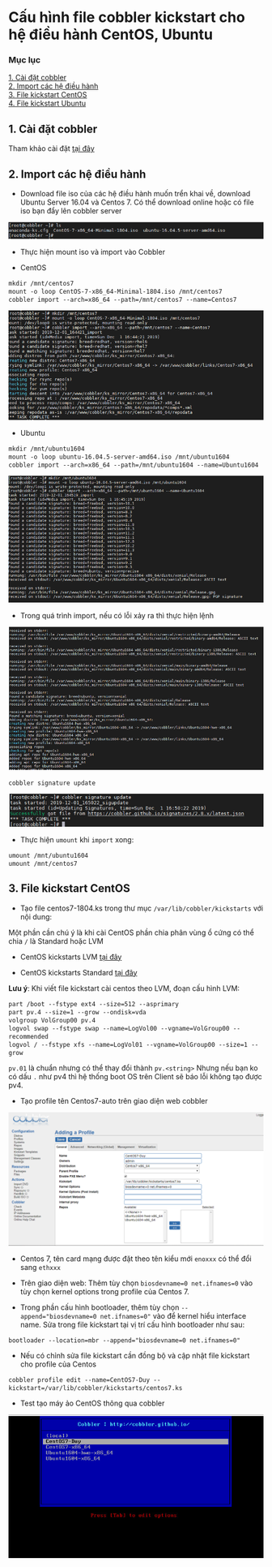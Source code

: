 # Cấu hình file cobbler kickstart cho hệ điều hành CentOS, Ubuntu

### Mục lục

[1. Cài đặt cobbler](#caidat)<br>
[2. Import các hệ điều hành](#import)<br>
[3. File kickstart CentOS](#centos)<br>
[4. File kickstart Ubuntu](#ubunut)<br>

<a name="caidat"></a>
## 1. Cài đặt cobbler

Tham khảo cài đặt [tại đây](https://github.com/domanhduy/ghichep/blob/master/DuyDM/Cobbler/docs/2.Cai-dat-Cobbler-CentoOS7.md)

<a name="import"></a>
## 2. Import các hệ điều hành

- Download file iso của các hệ điều hành muốn trển khai về, download Ubuntu Server 16.04 và Centos 7. Có thể download online hoặc có file iso bạn đẩy lên cobbler server

![](../images/build-centOS-Ubuntu/Screenshot_783.png)

- Thực hiện mount iso và import vào Cobbler

+ CentOS

```
mkdir /mnt/centos7
mount -o loop CentOS-7-x86_64-Minimal-1804.iso /mnt/centos7
cobbler import --arch=x86_64 --path=/mnt/centos7 --name=Centos7
```

![](../images/build-centOS-Ubuntu/Screenshot_784.png)

+ Ubuntu

```
mkdir /mnt/ubuntu1604
mount -o loop ubuntu-16.04.5-server-amd64.iso /mnt/ubuntu1604
cobbler import --arch=x86_64 --path=/mnt/ubuntu1604 --name=Ubuntu1604
```

![](../images/build-centOS-Ubuntu/Screenshot_785.png)

+ Trong quá trình import, nếu có lỗi xảy ra thì thực hiện lệnh

![](../images/build-centOS-Ubuntu/Screenshot_786.png)

```
cobbler signature update
```

![](../images/build-centOS-Ubuntu/Screenshot_787.png)

- Thực hiện `umount` khi `import` xong:

```
umount /mnt/ubuntu1604
umount /mnt/centos7
```

<a name="centos"></a>
## 3. File kickstart CentOS

- Tạo file centos7-1804.ks trong thư mục `/var/lib/cobbler/kickstarts` với nội dung:

Một phần cần chú ý là khi cài CentOS phần chia phân vùng ổ cứng có thể chia `/` là Standard hoặc LVM

+ CentOS kickstarts LVM [tại đây](https://github.com/domanhduy/ghichep/blob/master/DuyDM/Cobbler/scripts/kickstart-file/centos7.ks)


+ CentOS kickstarts Standard [tại đây](https://github.com/domanhduy/ghichep/blob/master/DuyDM/Cobbler/scripts/kickstart-file/centos7-sta.ks)

**Lưu ý**: Khi viết file kickstart cài centos theo LVM, đoạn cấu hình LVM:

```
part /boot --fstype ext4 --size=512 --asprimary
part pv.4 --size=1 --grow --ondisk=vda
volgroup VolGroup00 pv.4
logvol swap --fstype swap --name=LogVol00 --vgname=VolGroup00 --recommended
logvol / --fstype xfs --name=LogVol01 --vgname=VolGroup00 --size=1 --grow
```

`pv.01` là chuẩn nhưng có thể thay đổi thành `pv.<string>`
Nhưng nếu bạn ko có dấu `.`  như pv4 thì hệ thống boot OS trên Client sẽ báo lỗi không tạo được pv4.

- Tạo profile tên Centos7-auto trên giao diện web cobbler

![](../images/build-centOS-Ubuntu/Screenshot_792.png)

-  Centos 7, tên card mạng được đặt theo tên kiểu mới `enoxxx` có thể đổi sang `ethxxx`

+ Trên giao diện web: Thêm tùy chọn `biosdevname=0 net.ifnames=0` vào tùy chọn kernel options trong profile của Centos 7.

+ Trong phần cấu hình bootloader, thêm tùy chọn `--append="biosdevname=0 net.ifnames=0"` vào để kernel hiểu interface name. Sửa trong file kickstart tại vị trí cấu hình bootloader như sau:

```
bootloader --location=mbr --append="biosdevname=0 net.ifnames=0"
```

- Nếu có chỉnh sửa file kickstart cần đồng bộ và cập nhật file kickstart cho profile của Centos
```
cobbler profile edit --name=CentOS7-Duy --kickstart=/var/lib/cobbler/kickstarts/centos7.ks
```

- Test tạo máy ảo CentOS thông qua cobbler

![](../images/build-centOS-Ubuntu/Screenshot_791.png)
















